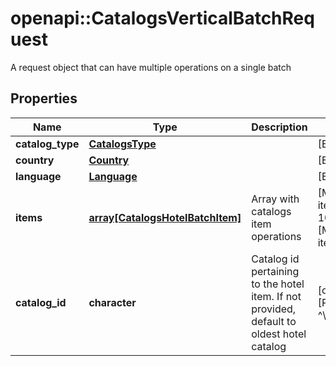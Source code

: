 # openapi::CatalogsVerticalBatchRequest

A request object that can have multiple operations on a single batch

## Properties
Name | Type | Description | Notes
------------ | ------------- | ------------- | -------------
**catalog_type** | [**CatalogsType**](CatalogsType.md) |  | [Enum: ] 
**country** | [**Country**](Country.md) |  | [Enum: ] 
**language** | [**Language**](Language.md) |  | [Enum: ] 
**items** | [**array[CatalogsHotelBatchItem]**](CatalogsHotelBatchItem.md) | Array with catalogs item operations | [Max. items: 1000] [Min. items: 1] 
**catalog_id** | **character** | Catalog id pertaining to the hotel item. If not provided, default to oldest hotel catalog | [optional] [Pattern: ^\\d+$] 


